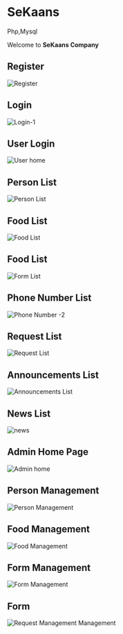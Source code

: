 ﻿# SeKaans 
Php,Mysql


Welcome to **SeKaans Company**

## Register
![Register](https://github.com/kaankaltakkiran/SeKaans/assets/98158194/14623d5c-efc8-461b-963f-3789c20a59a4)
## Login
![Login-1](https://github.com/kaankaltakkiran/SeKaans/assets/98158194/1230d05e-9701-462b-9d0e-1a1353c33781)
## User Login
![User home](https://github.com/kaankaltakkiran/SeKaans/assets/98158194/433a1f5a-88be-4862-bb02-83eeac65dfc7)
## Person List
![Person List](https://github.com/kaankaltakkiran/SeKaans/assets/98158194/870754b5-e8f7-4858-8425-8ea190b705f1)
## Food List
![Food List](https://github.com/kaankaltakkiran/SeKaans/assets/98158194/24497e1c-be96-4aee-9e2d-3e896a672e4a)
## Food List
![Form List](https://github.com/kaankaltakkiran/SeKaans/assets/98158194/5897817a-5835-4d75-9eca-602711923c5e)
## Phone Number List
![Phone Number -2](https://github.com/kaankaltakkiran/SeKaans/assets/98158194/fe26a6a3-8466-46c0-b85e-3796ac50f8ca)
## Request List
![Request List](https://github.com/kaankaltakkiran/SeKaans/assets/98158194/11a34cac-4abd-4960-a935-87d13490caa7)
## Announcements List
![Announcements List](https://github.com/kaankaltakkiran/SeKaans/assets/98158194/fb03e5ce-c329-4131-aab9-281ecc802532)
## News List
![news](https://github.com/kaankaltakkiran/SeKaans/assets/98158194/578cf158-8a1c-484f-9050-5ff6257eb8b1)
## Admin Home Page
![Admin home](https://github.com/kaankaltakkiran/SeKaans/assets/98158194/cd2f5c1c-7501-4906-ad65-0c81a2129b30)
## Person Management
![Person Management](https://github.com/kaankaltakkiran/SeKaans/assets/98158194/51dd5ceb-5426-41a8-a8cd-405e9a1774a0)
## Food Management
![Food Management](https://github.com/kaankaltakkiran/SeKaans/assets/98158194/22901d7c-7c47-4aa3-bf61-e5149dbfa42f)
## Form Management
![Form Management](https://github.com/kaankaltakkiran/SeKaans/assets/98158194/3a3de0c8-b26f-437b-90e7-4839a14ac75d)
## Form 
![Request Management](https://github.com/kaankaltakkiran/SeKaans/assets/98158194/9b7698a1-a98e-4242-9301-a9841be6e331)
Management



